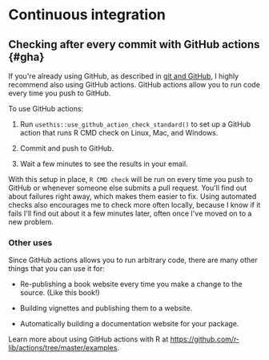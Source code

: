 # Continuous integration

## Checking after every commit with GitHub actions {#gha}

If you're already using GitHub, as described in [git and GitHub](#git), I highly recommend also using GitHub actions. GitHub actions allow you to run code every time you push to GitHub.

To use GitHub actions:

1.  Run `usethis::use_github_action_check_standard()` to set up a GitHub action that runs R CMD check on Linux, Mac, and Windows. 

1.  Commit and push to GitHub.

1.  Wait a few minutes to see the results in your email.

With this setup in place, `R CMD check` will be run on every time you push to GitHub or whenever someone else submits a pull request. You'll find out about failures right away, which makes them easier to fix. Using automated checks also encourages me to check more often locally, because I know if it fails I'll find out about it a few minutes later, often once I've moved on to a new problem.

### Other uses

Since GitHub actions allows you to run arbitrary code, there are many other things that you can use it for:

* Re-publishing a book website every time you make a change to the source.
  (Like this book!)

* Building vignettes and publishing them to a website.

* Automatically building a documentation website for your package.

Learn more about using GitHub actions with R at <https://github.com/r-lib/actions/tree/master/examples>.
